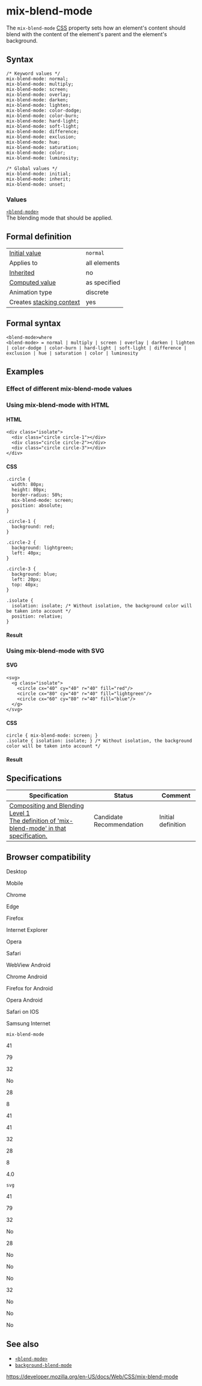 # mix-blend-mode

The `mix-blend-mode` [CSS](https://developer.mozilla.org/en-US/docs/Web/CSS) property sets how an element's content should blend with the content of the element's parent and the element's background.

## Syntax

    /* Keyword values */
    mix-blend-mode: normal;
    mix-blend-mode: multiply;
    mix-blend-mode: screen;
    mix-blend-mode: overlay;
    mix-blend-mode: darken;
    mix-blend-mode: lighten;
    mix-blend-mode: color-dodge;
    mix-blend-mode: color-burn;
    mix-blend-mode: hard-light;
    mix-blend-mode: soft-light;
    mix-blend-mode: difference;
    mix-blend-mode: exclusion;
    mix-blend-mode: hue;
    mix-blend-mode: saturation;
    mix-blend-mode: color;
    mix-blend-mode: luminosity;

    /* Global values */
    mix-blend-mode: initial;
    mix-blend-mode: inherit;
    mix-blend-mode: unset;

### Values

[`<blend-mode>`](blend-mode)  
The blending mode that should be applied.

## Formal definition

<table><tbody><tr class="odd"><td><a href="initial_value">Initial value</a></td><td><code>normal</code></td></tr><tr class="even"><td>Applies to</td><td>all elements</td></tr><tr class="odd"><td><a href="inheritance">Inherited</a></td><td>no</td></tr><tr class="even"><td><a href="computed_value">Computed value</a></td><td>as specified</td></tr><tr class="odd"><td>Animation type</td><td>discrete</td></tr><tr class="even"><td>Creates <a href="css_positioning/understanding_z_index/the_stacking_context">stacking context</a></td><td>yes</td></tr></tbody></table>

## Formal syntax

    <blend-mode>where
    <blend-mode> = normal | multiply | screen | overlay | darken | lighten | color-dodge | color-burn | hard-light | soft-light | difference | exclusion | hue | saturation | color | luminosity

## Examples

### Effect of different mix-blend-mode values

### Using mix-blend-mode with HTML

#### HTML

    <div class="isolate">
      <div class="circle circle-1"></div>
      <div class="circle circle-2"></div>
      <div class="circle circle-3"></div>
    </div>

#### CSS

    .circle {
      width: 80px;
      height: 80px;
      border-radius: 50%;
      mix-blend-mode: screen;
      position: absolute;
    }

    .circle-1 {
      background: red;
    }

    .circle-2 {
      background: lightgreen;
      left: 40px;
    }

    .circle-3 {
      background: blue;
      left: 20px;
      top: 40px;
    }

    .isolate {
      isolation: isolate; /* Without isolation, the background color will be taken into account */
      position: relative;
    }

#### Result

### Using mix-blend-mode with SVG

#### SVG

    <svg>
      <g class="isolate">
        <circle cx="40" cy="40" r="40" fill="red"/>
        <circle cx="80" cy="40" r="40" fill="lightgreen"/>
        <circle cx="60" cy="80" r="40" fill="blue"/>
      </g>
    </svg>

#### CSS

    circle { mix-blend-mode: screen; }
    .isolate { isolation: isolate; } /* Without isolation, the background color will be taken into account */

#### Result

## Specifications

<table><thead><tr class="header"><th>Specification</th><th>Status</th><th>Comment</th></tr></thead><tbody><tr class="odd"><td><a href="https://drafts.fxtf.org/compositing-1/#mix-blend-mode">Compositing and Blending Level 1<br />
<span class="small">The definition of 'mix-blend-mode' in that specification.</span></a></td><td><span class="spec-cr">Candidate Recommendation</span></td><td>Initial definition</td></tr></tbody></table>

## Browser compatibility

Desktop

Mobile

Chrome

Edge

Firefox

Internet Explorer

Opera

Safari

WebView Android

Chrome Android

Firefox for Android

Opera Android

Safari on IOS

Samsung Internet

`mix-blend-mode`

41

79

32

No

28

8

41

41

32

28

8

4.0

`svg`

41

79

32

No

28

No

No

No

32

No

No

No

## See also

- [`<blend-mode>`](blend-mode)
- [`background-blend-mode`](background-blend-mode)

<a href="https://developer.mozilla.org/en-US/docs/Web/CSS/mix-blend-mode" class="_attribution-link">https://developer.mozilla.org/en-US/docs/Web/CSS/mix-blend-mode</a>
